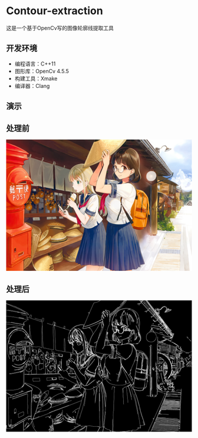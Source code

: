# Contour-extraction
这是一个基于OpenCv写的图像轮廓线提取工具

## 开发环境

+ 编程语言：C++11
+ 图形库：OpenCv 4.5.5
+ 构建工具：Xmake
+ 编译器：Clang


## 演示

## 处理前
![原图](https://github.com/ChestnutYueyue/Contour-extraction/blob/master/Image/corridor.jpg?raw=true)
## 处理后
![处理](https://github.com/ChestnutYueyue/Contour-extraction/blob/master/Image/corridor_1.jpg?raw=true)
